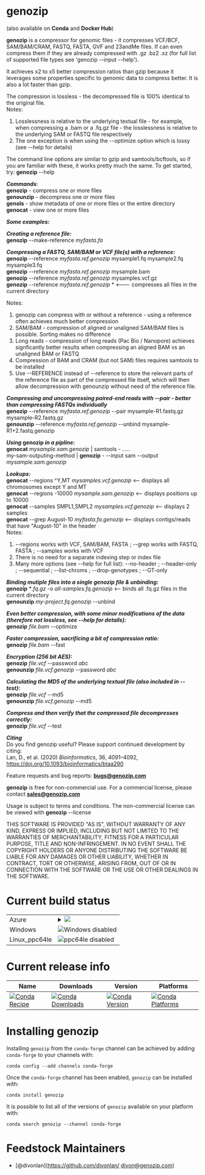 genozip
=======  
  
(also available on **Conda** and **Docker Hub**)  
  
**genozip** is a compressor for genomic files - it compresses VCF/BCF, SAM/BAM/CRAM, FASTQ, FASTA, GVF and 23andMe files. If can even compress them if they are already compressed with .gz .bz2 .xz (for full list of supported file types see 'genozip --input --help').  
  
It achieves x2 to x5 better compression ratios than gzip because it leverages some properties specific to genomic data to compress better. It is also a lot faster than gzip.  
  
The compression is lossless - the decompressed file is 100% identical to the original file.  
Notes:   
1. Losslessness is relative to the underlying textual file - for example, when compressing a .bam or a .fq.gz file - the losslessness is relative to the underlying SAM or FASTQ file respectively  
2. The one exception is when using the --optimize option which is lossy (see --help for details)  
  
The command line options are similar to gzip and samtools/bcftools, so if you are familiar with these, it works pretty much the same. To get started, try: **genozip** --help  
  
***Commands***:   
**genozip**   - compress one or more files   
**genounzip** - decompress one or more files   
**genols**    - show metadata of one or more files or the entire directory   
**genocat**   - view one or more files   
  
***Some examples:***  
  
***Creating a reference file:***  
**genozip** --make-reference *myfasta.fa*  
  
***Compressing a FASTQ, SAM/BAM or VCF file(s) with a reference:***  
**genozip** --reference *myfasta.ref.genozip* mysample1.fq mysample2.fq mysample3.fq  
**genozip** --reference *myfasta.ref.genozip* mysample.bam  
**genozip** --reference *myfasta.ref.genozip* mysamples.vcf.gz  
**genozip** --reference *myfasta.ref.genozip* *    <--- compresses all files in the current directory  
  
Notes:  
1. genozip can compress with or without a reference - using a reference often achieves much better compression  
2. SAM/BAM - compression of aligned or unaligned SAM/BAM files is possible. Sorting makes no difference  
3. Long reads - compression of long reads (Pac Bio / Nanopore) achieves signficantly better results when compressing an aligned BAM vs an unaligned BAM or FASTQ  
4. Compression of BAM and CRAM (but not SAM) files requires samtools to be installed  
5. Use --REFERENCE instead of --reference to store the relevant parts of the reference file as part of the compressed file itself, which will then allow decompression with genounzip without need of the reference file.  
  
***Compressing and uncompressing paired-end reads with --pair - better than compressing FASTQs individually***  
**genozip** --reference *myfasta.ref.genozip* --pair mysample-R1.fastq.gz mysample-R2.fastq.gz  
**genounzip** --reference *myfasta.ref.genozip* --unbind mysample-R1+2.fastq.genozip  
  
***Using* genozip *in a pipline:***  
**genocat** *mysample.sam.genozip* | samtools - .....  
my-sam-outputing-method | **genozip** - --input sam --output *mysample.sam.genozip*  
  
***Lookups:***  
**genocat** --regions ^Y,MT *mysamples.vcf.genozip*  <-- displays all chromosomes except Y and MT  
**genocat** --regions -10000 *mysample.sam.genozip*  <-- displays positions up to 10000  
**genocat** --samples SMPL1,SMPL2 *mysamples.vcf.genozip*  <-- displays 2 samples  
**genocat** --grep August-10 *myfasta.fa.genozip*  <-- displays contigs/reads that have "August-10" in the header  
Notes:  
1. --regions works with VCF, SAM/BAM, FASTA ; --grep works with FASTQ, FASTA ; --samples works with VCF  
2. There is no need for a separate indexing step or index file  
3. Many more options (see --help for full list): --no-header ; --header-only ; --sequential ; --list-chroms ; --drop-genotypes ; --GT-only  
  
***Binding mutiple files into a single genozip file & unbinding:***  
**genozip** **.fq.gz* -o *all-samples.fq.genozip* <-- binds all .fq.gz files in the current directory  
**genounzip** *my-project.fq.genozip* --unbind   
  
***Even better compression, with some minor modifications of the data (therefore not lossless, see --help for details):***  
**genozip** *file.bam* --optimize   
  
***Faster compression, sacrificing a bit of compression ratio:***  
**genozip** *file.bam* --fast   
  
***Encryption (256 bit AES):***  
**genozip** *file.vcf* --password *abc*   
**genounzip** *file.vcf.genozip* --password *abc*   
  
***Calculating the MD5 of the underlying textual file (also included in *--test*):***  
**genozip** *file.vcf* --md5   
**genounzip** *file.vcf.genozip* --md5   
  
***Compress and then verify that the compressed file decompresses correctly:***  
**genozip** *file.vcf* --test   
  
***Citing***  
Do you find genozip useful? Please support continued development by citing:  
Lan, D., et al. (2020) *Bioinformatics*, 36, 4091–4092, https://doi.org/10.1093/bioinformatics/btaa290  
  
Feature requests and bug reports: **bugs@genozip.com**   
  
**genozip** is free for non-commercial use. For a commercial license, please contact **sales@genozip.com**   
  
Usage is subject to terms and conditions. The non-commercial license can be viewed with **genozip** --license  
  
THIS SOFTWARE IS PROVIDED "AS IS", WITHOUT WARRANTY OF ANY KIND, EXPRESS OR IMPLIED, INCLUDING BUT NOT LIMITED TO THE WARRANTIES OF MERCHANTABILITY, FITNESS FOR A PARTICULAR PURPOSE, TITLE AND NON-INFRINGEMENT. IN NO EVENT SHALL THE COPYRIGHT HOLDERS OR ANYONE DISTRIBUTING THE SOFTWARE BE LIABLE FOR ANY DAMAGES OR OTHER LIABILITY, WHETHER IN CONTRACT, TORT OR OTHERWISE, ARISING FROM, OUT OF OR IN CONNECTION WITH THE SOFTWARE OR THE USE OR OTHER DEALINGS IN THE SOFTWARE.  

Current build status
====================


<table>

  <tr>
    <td>Azure</td>
    <td>
      <details>
        <summary>
          <a href="https://dev.azure.com/conda-forge/feedstock-builds/_build/latest?definitionId=8867&branchName=master">
            <img src="https://dev.azure.com/conda-forge/feedstock-builds/_apis/build/status/genozip-feedstock?branchName=master">
          </a>
        </summary>
        <table>
          <thead><tr><th>Variant</th><th>Status</th></tr></thead>
          <tbody><tr>
              <td>linux</td>
              <td>
                <a href="https://dev.azure.com/conda-forge/feedstock-builds/_build/latest?definitionId=8867&branchName=master">
                  <img src="https://dev.azure.com/conda-forge/feedstock-builds/_apis/build/status/genozip-feedstock?branchName=master&jobName=linux&configuration=linux_" alt="variant">
                </a>
              </td>
            </tr><tr>
              <td>osx</td>
              <td>
                <a href="https://dev.azure.com/conda-forge/feedstock-builds/_build/latest?definitionId=8867&branchName=master">
                  <img src="https://dev.azure.com/conda-forge/feedstock-builds/_apis/build/status/genozip-feedstock?branchName=master&jobName=osx&configuration=osx_" alt="variant">
                </a>
              </td>
            </tr>
          </tbody>
        </table>
      </details>
    </td>
  </tr>
  <tr>
    <td>Windows</td>
    <td>
      <img src="https://img.shields.io/badge/Windows-disabled-lightgrey.svg" alt="Windows disabled">
    </td>
  </tr>
  <tr>
    <td>Linux_ppc64le</td>
    <td>
      <img src="https://img.shields.io/badge/ppc64le-disabled-lightgrey.svg" alt="ppc64le disabled">
    </td>
  </tr>
</table>

Current release info
====================

| Name | Downloads | Version | Platforms |
| --- | --- | --- | --- |
| [![Conda Recipe](https://img.shields.io/badge/recipe-genozip-green.svg)](https://anaconda.org/conda-forge/genozip) | [![Conda Downloads](https://img.shields.io/conda/dn/conda-forge/genozip.svg)](https://anaconda.org/conda-forge/genozip) | [![Conda Version](https://img.shields.io/conda/vn/conda-forge/genozip.svg)](https://anaconda.org/conda-forge/genozip) | [![Conda Platforms](https://img.shields.io/conda/pn/conda-forge/genozip.svg)](https://anaconda.org/conda-forge/genozip) |

Installing genozip
==================

Installing `genozip` from the `conda-forge` channel can be achieved by adding `conda-forge` to your channels with:

```
conda config --add channels conda-forge
```

Once the `conda-forge` channel has been enabled, `genozip` can be installed with:

```
conda install genozip
```

It is possible to list all of the versions of `genozip` available on your platform with:

```
conda search genozip --channel conda-forge
```

Feedstock Maintainers
=====================

* [@divonlan](https://github.com/divonlan/ divon@genozip.com)
